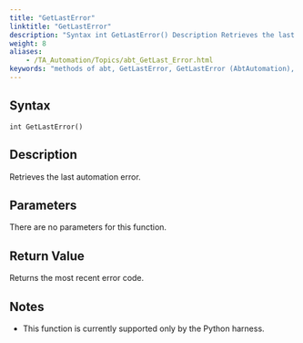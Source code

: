 ```yaml
--- 
title: "GetLastError"
linktitle: "GetLastError"
description: "Syntax int GetLastError() Description Retrieves the last automation error. Parameters There are no parameters for this function. Return Value Returns the most recent error code. Notes This function is ..."
weight: 8
aliases: 
    - /TA_Automation/Topics/abt_GetLast_Error.html
keywords: "methods of abt, GetLastError, GetLastError (AbtAutomation), AbtAutomation, getlasterror, get the last automation error, retrieve the last automation error"
---
```


## Syntax

`int GetLastError()`

## Description

Retrieves the last automation error.

## Parameters

There are no parameters for this function.

## Return Value

Returns the most recent error code.

## Notes

-   This function is currently supported only by the Python harness.



